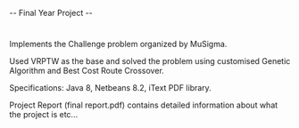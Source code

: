 -- Final Year Project --
#
Implements the Challenge problem organized by MuSigma.

Used VRPTW as the base and solved the problem using customised Genetic Algorithm 
and Best Cost Route Crossover.


Specifications: Java 8, Netbeans 8.2, iText PDF library.


Project Report (final report.pdf) contains detailed information about what the project is etc...
